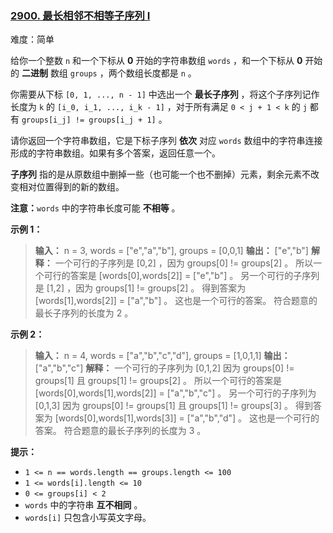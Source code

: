 ### [2900\. 最长相邻不相等子序列 I](https://leetcode.cn/problems/longest-unequal-adjacent-groups-subsequence-i/)

难度：简单

给你一个整数 `n` 和一个下标从 **0** 开始的字符串数组 `words` ，和一个下标从 **0** 开始的 **二进制** 数组 `groups` ，两个数组长度都是 `n` 。

你需要从下标 `[0, 1, ..., n - 1]` 中选出一个 **最长子序列** ，将这个子序列记作长度为 `k` 的 `[i_0, i_1, ..., i_k - 1]` ，对于所有满足 `0 < j + 1 < k` 的 `j` 都有 `groups[i_j] != groups[i_j + 1]` 。

请你返回一个字符串数组，它是下标子序列 **依次** 对应 `words` 数组中的字符串连接形成的字符串数组。如果有多个答案，返回任意一个。

**子序列** 指的是从原数组中删掉一些（也可能一个也不删掉）元素，剩余元素不改变相对位置得到的新的数组。

**注意：**`words` 中的字符串长度可能 **不相等** 。

**示例 1：**

> **输入：** n = 3, words = ["e","a","b"], groups = [0,0,1]
> **输出：** ["e","b"]
> **解释：** 一个可行的子序列是 [0,2] ，因为 groups[0] != groups[2] 。
> 所以一个可行的答案是 [words[0],words[2]] = ["e","b"] 。
> 另一个可行的子序列是 [1,2] ，因为 groups[1] != groups[2] 。
> 得到答案为 [words[1],words[2]] = ["a","b"] 。
> 这也是一个可行的答案。
> 符合题意的最长子序列的长度为 2 。

**示例 2：**

> **输入：** n = 4, words = ["a","b","c","d"], groups = [1,0,1,1]
> **输出：** ["a","b","c"]
> **解释：** 一个可行的子序列为 [0,1,2] 因为 groups[0] != groups[1] 且 groups[1] != groups[2] 。
> 所以一个可行的答案是 [words[0],words[1],words[2]] = ["a","b","c"] 。
> 另一个可行的子序列为 [0,1,3] 因为 groups[0] != groups[1] 且 groups[1] != groups[3] 。
> 得到答案为 [words[0],words[1],words[3]] = ["a","b","d"] 。
> 这也是一个可行的答案。
> 符合题意的最长子序列的长度为 3 。

**提示：**

- `1 <= n == words.length == groups.length <= 100`
- `1 <= words[i].length <= 10`
- `0 <= groups[i] < 2`
- `words` 中的字符串 **互不相同** 。
- `words[i]` 只包含小写英文字母。
